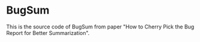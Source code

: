 # BugSum
This is the source code of BugSum from paper "How to Cherry Pick the Bug Report for Better Summarization".
